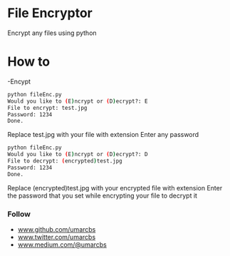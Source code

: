 # File Encryptor 
Encrypt any files using python


# How to 
-Encypt
```sh
python fileEnc.py
Would you like to (E)ncrypt or (D)ecrypt?: E
File to encrypt: test.jpg
Password: 1234
Done.
```
Replace test.jpg with your file with extension
Enter any password

```sh
python fileEnc.py
Would you like to (E)ncrypt or (D)ecrypt?: D
File to decrypt: (encrypted)test.jpg
Password: 1234
Done.
```

Replace (encrypted)test.jpg with your encrypted file with extension
Enter the password that you set while encrypting your file to decrypt it

### Follow
- www.github.com/umarcbs
- www.twitter.com/umarcbs
- www.medium.com/@umarcbs

